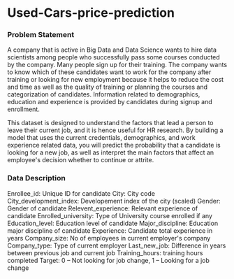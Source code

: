# Used-Cars-price-prediction
### Problem Statement
A company that is active in Big Data and Data Science wants to hire data scientists among people who successfully pass some courses conducted by the company. Many people sign up for their training. The company wants to know which of these candidates want to work for the company after training or looking for new employment because it helps to reduce the cost and time as well as the quality of training or planning the courses and categorization of candidates. Information related to demographics, education and experience is provided by candidates during signup and enrollment.

This dataset is designed to understand the factors that lead a person to leave their current job, and it is hence useful for HR research. By building a model that uses the current credentials, demographics, and work experience related data, you will predict the probability that a candidate is looking for a new job, as well as interpret the main factors that affect an employee's decision whether to continue or attrite.

### Data Description
Enrollee_id: Unique ID for candidate
City: City code
City_development_index: Developement index of the city (scaled)
Gender: Gender of candidate
Relevent_experience: Relevant experience of candidate
Enrolled_university: Type of University course enrolled if any
Education_level: Education level of candidate
Major_discipline: Education major discipline of candidate
Experience: Candidate total experience in years
Company_size: No of employees in current employer's company
Company_type: Type of current employer
Last_new_job: Difference in years between previous job and current job
Training_hours: training hours completed
Target: 0 – Not looking for job change, 1 – Looking for a job change
